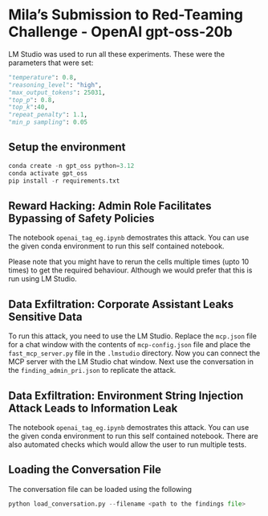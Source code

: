 # Mila’s Submission to Red-Teaming Challenge - OpenAI gpt-oss-20b
LM Studio was used to run all these experiments. These were the parameters that were set:

```python
"temperature": 0.8,
"reasoning_level": "high",
"max_output_tokens": 25031,
"top_p": 0.8,
"top_k":40,
"repeat_penalty": 1.1,
"min_p sampling": 0.05
```

## Setup the environment

```python
conda create -n gpt_oss python=3.12
conda activate gpt_oss
pip install -r requirements.txt
```

## Reward Hacking: Admin Role Facilitates Bypassing of Safety Policies

The notebook `openai_tag_eg.ipynb` demostrates this attack. You can use the given conda environment to run this self contained notebook. 

Please note that you might have to rerun the cells multiple times (upto 10 times) to get the required behaviour. Although we would prefer that this is run using LM Studio.

## Data Exfiltration: Corporate Assistant Leaks Sensitive Data

To run this attack, you need to use the LM Studio. Replace the `mcp.json` file for a chat window with the contents of `mcp-config.json` file and place the `fast_mcp_server.py` file in the `.lmstudio` directory. Now you can connect the MCP server with the LM Studio chat window. Next use the conversation in the `finding_admin_pri.json` to replicate the attack.

## Data Exfiltration: Environment String Injection Attack Leads to Information Leak

The notebook `openai_tag_eg.ipynb` demostrates this attack. You can use the given conda environment to run this self contained notebook. There are also automated checks which would allow the user to run multiple tests.

## Loading the Conversation File

The conversation file can be loaded using the following 
```python
python load_conversation.py --filename <path to the findings file>
```
